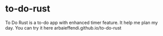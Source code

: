 # to-do-rust
To Do Rust is a to-do app with enhanced timer feature. It help me plan my day. You can try it here arbaieffendi.github.io/to-do-rust
